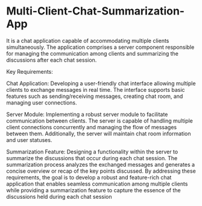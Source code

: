 # Multi-Client-Chat-Summarization-App
It is a chat application capable of accommodating multiple clients simultaneously. 
The application comprises a server component responsible for managing the communication 
among clients and summarizing the discussions after each chat session.

Key Requirements:

Chat Application: Developing a user-friendly chat interface allowing multiple clients to 
exchange messages in real time. The interface supports basic features such as 
sending/receiving messages, creating chat room, and managing user connections.
 
Server Module: Implementing a robust server module to facilitate communication between 
clients. The server is capable of handling multiple client connections concurrently and 
managing the flow of messages between them. Additionally, the server will maintain chat 
room information and user statuses.
 
Summarization Feature: Designing a functionality within the server to summarize the 
discussions that occur during each chat session. The summarization process analyzes the 
exchanged messages and generates a concise overview or recap of the key points discussed.
 By addressing these requirements, the goal is to develop a robust and feature-rich chat 
application that enables seamless communication among multiple clients while providing a 
summarization feature to capture the essence of the discussions held during each chat 
session
